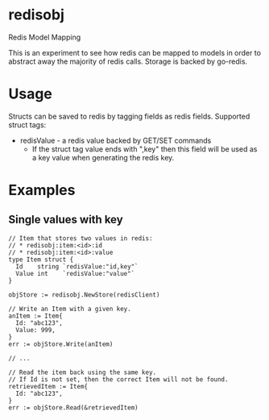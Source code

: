 # redisobj
Redis Model Mapping

This is an experiment to see how redis can be mapped to models in order to abstract away the majority of redis calls.
Storage is backed by go-redis.

# Usage
Structs can be saved to redis by tagging fields as redis fields.
Supported struct tags:
* redisValue - a redis value backed by GET/SET commands
  * If the struct tag value ends with ",key" then this field will be used as a key value when generating the redis key.

# Examples

## Single values with key
```
// Item that stores two values in redis:
// * redisobj:item:<id>:id
// * redisobj:item:<id>:value
type Item struct {
  Id    string `redisValue:"id,key"`
  Value int    `redisValue:"value"`
}

objStore := redisobj.NewStore(redisClient)

// Write an Item with a given key.
anItem := Item{
  Id: "abc123",
  Value: 999,
}
err := objStore.Write(anItem)

// ...

// Read the item back using the same key.
// If Id is not set, then the correct Item will not be found.
retrievedItem := Item{
  Id: "abc123",
}
err := objStore.Read(&retrievedItem)

```
